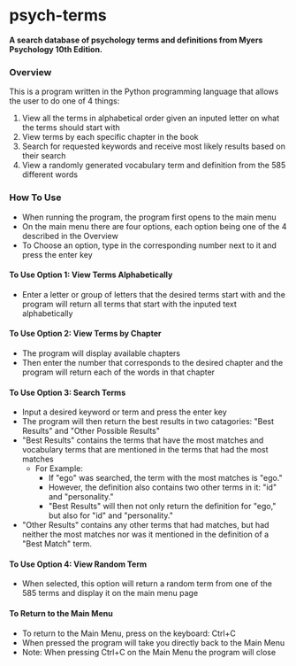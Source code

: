 # psych-terms
**A search database of psychology terms and definitions from Myers Psychology 10th Edition.**

### Overview
This is a program written in the Python programming language that allows the user to do one of 4 things:
1. View all the terms in alphabetical order given an inputed letter on what the terms should start with
2. View terms by each specific chapter in the book
3. Search for requested keywords and receive most likely results based on their search
4. View a randomly generated vocabulary term and definition from the 585 different words


### How To Use
- When running the program, the program first opens to the main menu
- On the main menu there are four options, each option being one of the 4 described in the Overview
- To Choose an option, type in the corresponding number next to it and press the enter key

#### To Use Option 1: View Terms Alphabetically
- Enter a letter or group of letters that the desired terms start with and the program will return all terms that start with the inputed text alphabetically

#### To Use Option 2: View Terms by Chapter
- The program will display available chapters
- Then enter the number that corresponds to the desired chapter and the program will return each of the words in that chapter

#### To Use Option 3: Search Terms
- Input a desired keyword or term and press the enter key
- The program will then return the best results in two catagories: "Best Results" and "Other Possible Results"
- "Best Results" contains the terms that have the most matches and vocabulary terms that are mentioned in the terms that had the most matches
  - For Example:
    - If "ego" was searched, the term with the most matches is "ego."
    - However, the definition also contains two other terms in it: "id" and "personality."
    - "Best Results" will then not only return the definition for "ego," but also for "id" and "personality."
- "Other Results" contains any other terms that had matches, but had neither the most matches nor was it mentioned in the definition of a "Best Match" term.

#### To Use Option 4: View Random Term
- When selected, this option will return a random term from one of the 585 terms and display it on the main menu page

#### To Return to the Main Menu
- To return to the Main Menu, press on the keyboard: Ctrl+C
- When pressed the program will take you directly back to the Main Menu
- Note: When pressing Ctrl+C on the Main Menu the program will close
